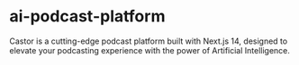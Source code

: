 # ai-podcast-platform
Castor is a cutting-edge podcast platform built with Next.js 14, designed to elevate your podcasting experience with the power of Artificial Intelligence. 
